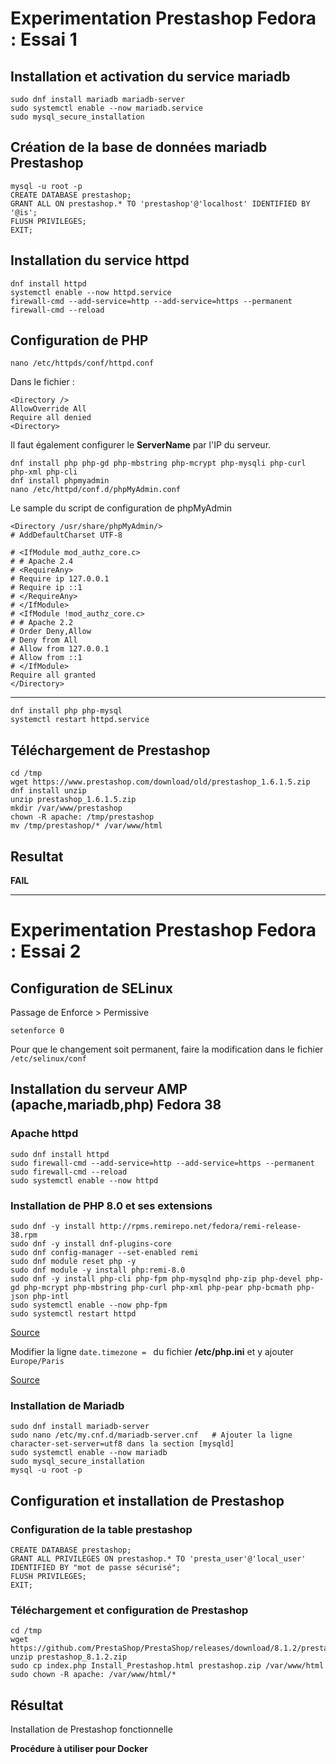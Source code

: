 # Experimentation Prestashop Fedora : Essai 1

## Installation et activation du service mariadb

```
sudo dnf install mariadb mariadb-server
sudo systemctl enable --now mariadb.service
sudo mysql_secure_installation
```

## Création de la base de données mariadb Prestashop

```
mysql -u root -p
CREATE DATABASE prestashop;
GRANT ALL ON prestashop.* TO 'prestashop'@'localhost' IDENTIFIED BY '@is';
FLUSH PRIVILEGES;
EXIT;
```


## Installation du service httpd

```
dnf install httpd
systemctl enable --now httpd.service
firewall-cmd --add-service=http --add-service=https --permanent
firewall-cmd --reload
```

## Configuration de PHP

```
nano /etc/httpds/conf/httpd.conf
```
Dans le fichier :

```
<Directory />
AllowOverride All
Require all denied
<Directory>
```
Il faut également configurer le **ServerName** par l'IP du serveur.

```
dnf install php php-gd php-mbstring php-mcrypt php-mysqli php-curl php-xml php-cli
dnf install phpmyadmin
nano /etc/httpd/conf.d/phpMyAdmin.conf
```

Le sample du script de configuration de phpMyAdmin

```
<Directory /usr/share/phpMyAdmin/>
# AddDefaultCharset UTF-8

# <IfModule mod_authz_core.c>
# # Apache 2.4
# <RequireAny>
# Require ip 127.0.0.1
# Require ip ::1
# </RequireAny>
# </IfModule>
# <IfModule !mod_authz_core.c>
# # Apache 2.2
# Order Deny,Allow
# Deny from All
# Allow from 127.0.0.1
# Allow from ::1
# </IfModule>
Require all granted
</Directory>
```

---

```
dnf install php php-mysql
systemctl restart httpd.service
``` 


## Téléchargement de Prestashop

```
cd /tmp
wget https://www.prestashop.com/download/old/prestashop_1.6.1.5.zip
dnf install unzip
unzip prestashop_1.6.1.5.zip
mkdir /var/www/prestashop
chown -R apache: /tmp/prestashop
mv /tmp/prestashop/* /var/www/html
```
 
## Resultat

**FAIL**

---
# Experimentation Prestashop Fedora : Essai 2

## Configuration de SELinux

Passage de Enforce > Permissive
```
setenforce 0
```
Pour que le changement soit permanent, faire la modification dans le fichier ```/etc/selinux/conf```


## Installation du serveur AMP (apache,mariadb,php) Fedora 38

### Apache httpd

```
sudo dnf install httpd
sudo firewall-cmd --add-service=http --add-service=https --permanent
sudo firewall-cmd --reload
sudo systemctl enable --now httpd
``` 

###  Installation de PHP 8.0 et ses extensions

```
sudo dnf -y install http://rpms.remirepo.net/fedora/remi-release-38.rpm
sudo dnf -y install dnf-plugins-core
sudo dnf config-manager --set-enabled remi
sudo dnf module reset php -y
sudo dnf module -y install php:remi-8.0
sudo dnf -y install php-cli php-fpm php-mysqlnd php-zip php-devel php-gd php-mcrypt php-mbstring php-curl php-xml php-pear php-bcmath php-json php-intl
sudo systemctl enable --now php-fpm
sudo systemctl restart httpd
```

[Source](https://computingforgeeks.com/how-to-install-php-on-fedora/)

Modifier la ligne ```date.timezone = ``` du fichier __/etc/php.ini__ et y ajouter ```Europe/Paris``` 

[Source](https://www.php.net/manual/en/timezones.europe.php)


### Installation de Mariadb

```
sudo dnf install mariadb-server
sudo nano /etc/my.cnf.d/mariadb-server.cnf   # Ajouter la ligne character-set-server=utf8 dans la section [mysqld]
sudo systemctl enable --now mariadb
sudo mysql_secure_installation
mysql -u root -p
```

## Configuration et installation de Prestashop

### Configuration de la table prestashop

```
CREATE DATABASE prestashop;
GRANT ALL PRIVILEGES ON prestashop.* TO 'presta_user'@'local_user' IDENTIFIED BY "mot de passe sécurisé";
FLUSH PRIVILEGES;
EXIT;
```

### Téléchargement et configuration de Prestashop

```
cd /tmp
wget https://github.com/PrestaShop/PrestaShop/releases/download/8.1.2/prestashop_8.1.2.zip
unzip prestashop_8.1.2.zip
sudo cp index.php Install_Prestashop.html prestashop.zip /var/www/html
sudo chown -R apache: /var/www/html/*
```

## Résultat

Installation de Prestashop fonctionnelle

**Procédure à utiliser pour Docker**


 
